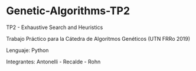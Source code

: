 ﻿# Genetic-Algorithms-TP2
TP2 - Exhaustive Search and Heuristics

Trabajo Práctico para la Cátedra de Algoritmos Genéticos (UTN FRRo 2019)

Lenguaje: Python

Integrantes: Antonelli - Recalde - Rohn

